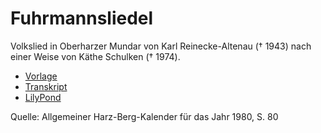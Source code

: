 # Fuhrmannsliedel

Volkslied in Oberharzer Mundar von Karl Reinecke-Altenau († 1943) nach einer Weise von Käthe Schulken († 1974).

- [Vorlage](Fuhrmannsliedel.jpg)
- [Transkript](Fuhrmannsliedel.md)
- [LilyPond](Fuhrmannsliedel.ly)

Quelle: Allgemeiner Harz-Berg-Kalender für das Jahr 1980, S. 80